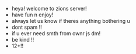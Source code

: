 - heya! welcome to zions server!
- have fun n enjoy!
- always let us know if theres anything bothering u
- dont spam !!
- if u ever need smth from ownr js dm!
- be kind !!
- 12+!!

<!---
zionslifeissuicidial/zionslifeissuicidial is a ✨ special ✨ repository because its `README.md` (this file) appears on your GitHub profile.
You can click the Preview link to take a look at your changes.
--->
